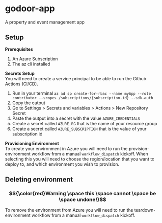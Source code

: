 # godoor-app
A property and event management app

## Setup
**Prerequisites**
1. An Azure Subscription
2. The az cli installed  

**Secrets Setup**  
You will need to create a service principal to be able to run the Github Actions (CI/CD).  
1. Run in your terminal `az ad sp create-for-rbac --name myApp --role contributor --scopes /subscriptions/{subscription-id} --sdk-auth`
2. Copy the output
3. Go to Settings > Secrets and variables > Actions > New Repository Secret
4. Paste the output into a secret with the value `AZURE_CREDENTIALS`
5. Create a secret called `AZURE_RG` that is the name of your resource group
6. Create a secret called `AZURE_SUBSCRIPTION` that is the value of your subscription id

**Provisioning Environment**  
To create your environment in Azure you will need to run the provision-environment workflow from a manual `workflow_dispatch` kickoff.  When selecting this you will need to choose the region/location that you want to deploy to, and which environment you wish to provision.

## Deleting environment
### $${\color{red}Warning \space this \space cannot \space be \space undone!}$$	
To remove the environment from Azure you will need to run the teardown-environment workflow from a manual `workflow_dispatch` kickoff.
